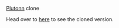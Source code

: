 [Plutonn](https://www.plutonn.com/community/posts?cid=647f941ba0966bd861fafc30) clone

Head over to [here](https://plutonn-clone-nikhil.vercel.app) to see the cloned version.
